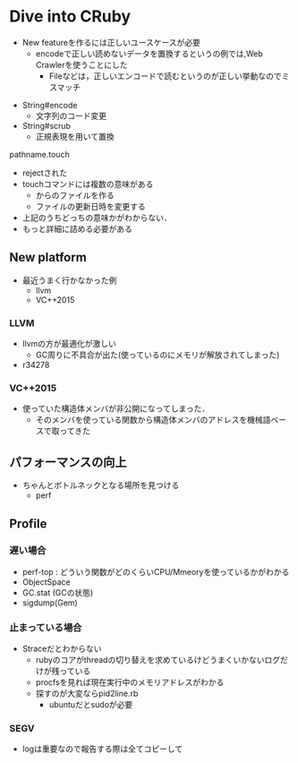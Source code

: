 # Dive into CRuby

+ New featureを作るには正しいユースケースが必要
  + encodeで正しい読めないデータを置換するというの例では,Web Crawlerを使うことにした
    + Fileなどは，正しいエンコードで読むというのが正しい挙動なのでミスマッチ

* String#encode
  * 文字列のコード変更
* String#scrub
  * 正規表現を用いて置換

pathname.touch
  * rejectされた
  * touchコマンドには複数の意味がある
    * からのファイルを作る
    * ファイルの更新日時を変更する
  * 上記のうちどっちの意味かがわからない．
  * もっと詳細に詰める必要がある

## New platform

* 最近うまく行かなかった例
  * llvm
  * VC++2015

### LLVM

* llvmの方が最適化が激しい
  * GC周りに不具合が出た(使っているのにメモリが解放されてしまった)
* r34278

### VC++2015

* 使っていた構造体メンバが非公開になってしまった．
  * そのメンバを使っている関数から構造体メンバのアドレスを機械語ベースで取ってきた

## パフォーマンスの向上

* ちゃんとボトルネックとなる場所を見つける
  * perf

## Profile

### 遅い場合

* perf-top : どういう関数がどのくらいCPU/Mmeoryを使っているかがわかる
* ObjectSpace
* GC.stat (GCの状態)
* sigdump(Gem)

### 止まっている場合

* Straceだとわからない
  * rubyのコアがthreadの切り替えを求めているけどうまくいかないログだけが残っている
  * procfsを見れば現在実行中のメモリアドレスがわかる
  * 探すのが大変ならpid2line.rb
    * ubuntuだとsudoが必要

### SEGV

+ logは重要なので報告する際は全てコピーして

